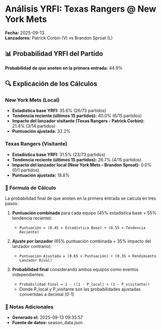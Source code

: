 # Análisis YRFI: Texas Rangers @ New York Mets

**Fecha:** 2025-09-13  
**Lanzadores:** Patrick Corbin (V) vs Brandon Sproat (L)

## 📊 Probabilidad YRFI del Partido

**Probabilidad de que anoten en la primera entrada:** 44.9%

## 🔍 Explicación de los Cálculos

### New York Mets (Local)
- **Estadística base YRFI:** 35.6% (26/73 partidos)
- **Tendencia reciente (últimos 15 partidos):** 40.0% (6/15 partidos)
- **Impacto del lanzador visitante (Texas Rangers - Patrick Corbin):** 21.4% (3/14 partidos)
- **Puntuación ajustada:** 32.2%

### Texas Rangers (Visitante)
- **Estadística base YRFI:** 31.5% (23/73 partidos)
- **Tendencia reciente (últimos 15 partidos):** 26.7% (4/15 partidos)
- **Impacto del lanzador local (New York Mets - Brandon Sproat):** 0.0% (0/1 partidos)
- **Puntuación ajustada:** 18.8%

### 📝 Fórmula de Cálculo

La probabilidad final de que anoten en la primera entrada se calcula en tres pasos:

1. **Puntuación combinada** para cada equipo (45% estadística base + 55% tendencia reciente):
   - `Puntuación = (0.45 × Estadística Base) + (0.55 × Tendencia Reciente)`

2. **Ajuste por lanzador** (65% puntuación combinada + 35% impacto del lanzador contrario):
   - `Puntuación Ajustada = (0.65 × Puntuación) + (0.35 × Rendimiento Lanzador Rival)`

3. **Probabilidad final** considerando ambos equipos como eventos independientes:
   - `Probabilidad Final = 1 - ((1 - P_local) × (1 - P_visitante))`
   - Donde P_local y P_visitante son las probabilidades ajustadas convertidas a decimal (0-1)

### 📌 Notas Adicionales

- **Generado el:** 2025-09-13 09:35:57
- **Fuente de datos:** season_data.json
